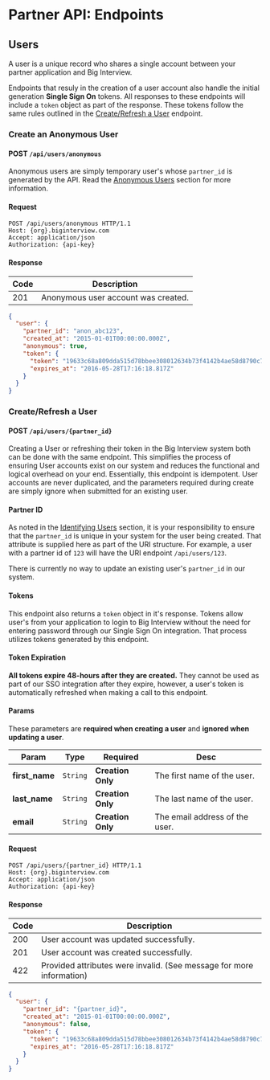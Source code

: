 # Partner API: Endpoints

## Users

A user is a unique record who shares a single account between your partner
application and Big Interview.

Endpoints that resuly in the creation of a user account also handle the initial
generation **Single Sign On** tokens. All responses to these endpoints will
include a `token` object as part of the response. These tokens follow the same
rules outlined in the [Create/Refresh a User][user-create] endpoint.

### Create an Anonymous User

<h4 class="request-type">
  <span class="label post">POST</span>
  <code>/api/users/anonymous</code>
</h4>

Anonymous users are simply temporary user's whose `partner_id` is generated by
the API. Read the [Anonymous Users][anon] section for more information.

#### Request

```http
POST /api/users/anonymous HTTP/1.1
Host: {org}.biginterview.com
Accept: application/json
Authorization: {api-key}
```

#### Response

| Code | Description |
|------|-------------|
| 201  | Anonymous user account was created. |

```json
{
  "user": {
    "partner_id": "anon_abc123",
    "created_at": "2015-01-01T00:00:00.000Z",
    "anonymous": true,
    "token": {
      "token": "19633c68a809dda515d78bbee308012634b73f4142b4ae58d8790c7094c66417",
      "expires_at": "2016-05-28T17:16:18.817Z"
    }
  }
}
```

### Create/Refresh a User

<h4 class="request-type">
  <span class="label post">POST</span>
  <code>/api/users/{partner_id}</code>
</h4>

Creating a User or refreshing their token in the Big Interview system both
can be done with the same endpoint. This simplifies the process of ensuring User
accounts exist on our system and reduces the functional and logical overhead on
your end. Essentially, this endpoint is idempotent. User accounts are never
duplicated, and the parameters required during create are simply ignore when
submitted for an existing user.

#### Partner ID

As noted in the [Identifying Users][user-id] section, it is your responsibility
to ensure that the `partner_id` is unique in your system for the user being
created. That attribute is supplied here as part of the URI structure. For
example, a user with a partner id of `123` will have the URI endpoint
`/api/users/123`.

There is currently no way to update an existing user's `partner_id` in our
system.

#### Tokens

This endpoint also returns a `token` object in it's response. Tokens allow
user's from your application to login to Big Interview without the need for
entering password through our Single Sign On integration. That process
utilizes tokens generated by this endpoint.

#### Token Expiration

**All tokens expire 48-hours after they are created.** They cannot be used as
part of our SSO integration after they expire, however, a user's token is
automatically refreshed when making a call to this endpoint.

#### Params

<div class="alert alert-info">
  These parameters are <strong>required when creating a user</strong> and
  <strong>ignored when updating a user</strong>.
</div>

| Param | Type | Required | Desc |
|-------|------|----------|------|
| **first_name** | `String` | **Creation Only** | The first name of the user. |
| **last_name** | `String` | **Creation Only** | The last name of the user. |
| **email** | `String` | **Creation Only** | The email address of the user. |

#### Request

```http
POST /api/users/{partner_id} HTTP/1.1
Host: {org}.biginterview.com
Accept: application/json
Authorization: {api-key}
```

#### Response

| Code | Description |
|------|-------------|
| 200 | User account was updated successfully. |
| 201 | User account was created successfully. |
| 422 | Provided attributes were invalid. (See message for more information) |

```json
{
  "user": {
    "partner_id": "{partner_id}",
    "created_at": "2015-01-01T00:00:00.000Z",
    "anonymous": false,
    "token": {
      "token": "19633c68a809dda515d78bbee308012634b73f4142b4ae58d8790c7094c66417",
      "expires_at": "2016-05-28T17:16:18.817Z"
    }
  }
}
```

[anon]: #anonymous-users
[user-id]: #user-id
[user-create]: #create-refresh-a-user
